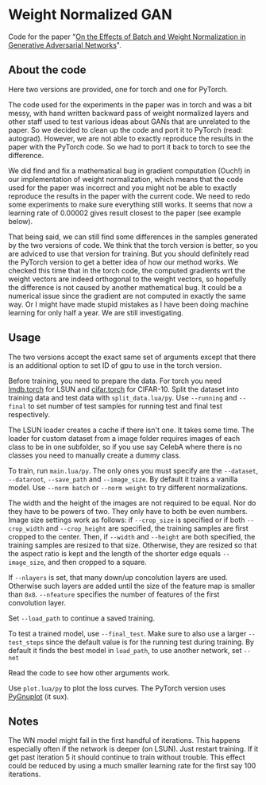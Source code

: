 # Weight Normalized GAN
Code for the paper "[On the Effects of Batch and Weight Normalization in Generative Adversarial Networks]( https://arxiv.org/abs/1704.03971)".

## About the code
Here two versions are provided, one for torch and one for PyTorch.

The code used for the experiments in the paper was in torch and was a bit messy, with hand written backward pass of weight normalized layers and other staff used to test various ideas about GANs that are unrelated to the paper. So we decided to clean up the code and port it to PyTorch (read: autograd). However, we are not able to exactly reproduce the results in the paper with the PyTorch code. So we had to port it back to torch to see the difference.

We did find and fix a mathematical bug in gradient computation (Ouch!) in our implementation of weight normalization, which means that the code used for the paper was incorrect and you might not be able to exactly reproduce the results in the paper with the current code. We need to redo some experiments to make sure everything still works. It seems that now a learning rate of 0.00002 gives result closest to the paper (see example below).

That being said, we can still find some differences in the samples generated by the two versions of code. We think that the torch version is better, so you are adviced to use that version for training. But you should definitely read the PyTorch version to get a better idea of how our method works. We checked this time that in the torch code, the computed gradients wrt the weight vectors are indeed orthogonal to the weight vectors, so hopefully the difference is not caused by another mathematical bug. It could be a numerical issue since the gradient are not computed in exactly the same way. Or I might have made stupid mistakes as I have been doing machine learning for only half a year. We are still investigating.

## Usage
The two versions accept the exact same set of arguments except that there is an additional option to set ID of gpu to use in the torch version.

Before training, you need to prepare the data. For torch you need [lmdb.torch](https://github.com/eladhoffer/lmdb.torch) for LSUN and [cifar.torch](https://github.com/soumith/cifar.torch) for CIFAR-10. Split the dataset into training data and test data with `split_data.lua/py`. Use `--running` and `--final` to set number of test samples for running test and final test respectively.

The LSUN loader creates a cache if there isn't one. It takes some time. The loader for custom dataset from a image folder requires images of each class to be in one subfolder, so if you use say CelebA where there is no classes you need to manually create a dummy class.

To train, run `main.lua/py`. The only ones you must specify are the `--dataset`, `--dataroot`, `--save_path` and `--image_size`. By default it trains a vanilla model. Use `--norm batch` or `--norm weight` to try different normalizations.

The width and the height of the images are not required to be equal. Nor do they have to be powers of two. They only have to both be even numbers. Image size settings work as follows: if `--crop_size` is specified or if both `--crop_width` and `--crop_height` are specified, the training samples are first cropped to the center. Then, if `--width` and `--height` are both specified, the training samples are resized to that size. Otherwise, they are resized so that the aspect ratio is kept and the length of the shorter edge equals `--image_size`, and then cropped to a square.

If `--nlayers` is set, that many down/up concolution layers are used. Otherwise such layers are added until the size of the feature map is smaller than `8x8`. `--nfeature` specifies the number of features of the first convolution layer.

Set `--load_path` to continue a saved training.

To test a trained model, use `--final_test`. Make sure to also use a larger `--test_steps` since the default value is for the running test during training. By default it finds the best model in `load_path`, to use another network, set `--net`

Read the code to see how other arguments work.

Use `plot.lua/py` to plot the loss curves. The PyTorch version uses [PyGnuplot](https://pypi.python.org/pypi/PyGnuplot) (it sux).

## Notes
The WN model might fail in the first handful of iterations. This happens especially often if the network is deeper (on LSUN). Just restart training. If it get past iteration 5 it should continue to train without trouble. This effect could be reduced by using a much smaller learning rate for the first say 100 iterations.

